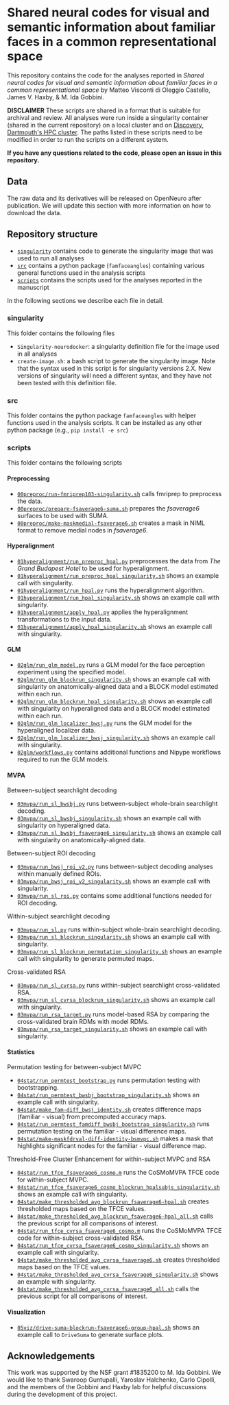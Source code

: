 # Shared neural codes for visual and semantic information about familiar faces in a common representational space

This repository contains the code for the analyses reported in *Shared neural codes for visual and semantic information about familiar faces in a common representational space* by Matteo Visconti di Oleggio Castello, James V. Haxby, & M. Ida Gobbini.

**DISCLAIMER** These scripts are shared in a format that is suitable for archival and review. All analyses were run inside a singularity container (shared in the current repository) on a local cluster and on [Discovery, Dartmouth's HPC cluster](https://rc.dartmouth.edu/index.php/discovery-overview/). The paths listed in these scripts need to be modified in order to run the scripts on a different system.

**If you have any questions related to the code, please open an issue in this repository.**

## Data

The raw data and its derivatives will be released on OpenNeuro after publication. We will update this section with more information on how to download the data.

## Repository structure

* [`singularity`](singularity) contains code to generate the singularity image that was used to run all analyses
* [`src`](src) contains a python package (`famfaceangles`) containing various general functions used in the analysis scripts
* [`scripts`](scripts)  contains the scripts used for the analyses reported in the manuscript

In the following sections we describe each file in detail.

### singularity

This folder contains the following files

* `Singularity-neurodocker`: a singularity definition file for the image used in all analyses
* `create-image.sh`: a bash script to generate the singularity image. Note that the syntax used in this script is for singularity versions 2.X. New versions of singularity will need a different syntax, and they have not been tested with this definition file.

### src

This folder contains the python package `famfaceangles` with helper functions used in the analysis scripts. It can be installed as any other python package (e.g., `pip install -e src`)

### scripts

This folder contains the following scripts

#### Preprocessing
* [`00preproc/run-fmriprep103-singularity.sh`](scripts/00preproc/run-fmriprep103-singularity.sh) calls fmriprep to preprocess the data.
* [`00preproc/prepare-fsaverage6-suma.sh`](scripts/00preproc/prepare-fsaverage6-suma.sh) prepares the *fsaverage6* surfaces to be used with SUMA.
* [`00preproc/make-maskmedial-fsaverage6.sh`](scripts/00preproc/make-maskmedial-fsaverage6.sh) creates a mask in NIML format to remove medial nodes in *fsaverage6*.

#### Hyperalignment

* [`01hyperalignment/run_preproc_hpal.py`](scripts/01hyperalignment/run_preproc_hpal.py) preprocesses the data from *The Grand Budapest Hotel* to be used for hyperalignment.
* [`01hyperalignment/run_preproc_hpal_singularity.sh`](scripts/01hyperalignment/run_preproc_hpal_singularity.sh) shows an example call with singularity.
* [`01hyperalignment/run_hpal.py`](scripts/01hyperalignment/run_hpal.py) runs the hyperalignment algorithm.
* [`01hyperalignment/run_hpal_singularity.sh`](scripts/01hyperalignment/run_hpal_singularity.sh) shows an example call with singularity.
* [`01hyperalignment/apply_hpal.py`](scripts/01hyperalignment/apply_hpal.py) applies the hyperalignment transformations to the input data.
* [`01hyperalignment/apply_hpal_singularity.sh`](scripts/01hyperalignment/apply_hpal_singularity.sh) shows an example call with singularity.

#### GLM

* [`02glm/run_glm_model.py`](scripts/02glm/run_glm_model.py) runs a GLM model for the face perception experiment using the specified model.
* [`02glm/run_glm_blockrun_singularity.sh`](scripts/02glm/run_glm_blockrun_singularity.sh) shows an example call with singularity on anatomically-aligned data and a BLOCK model estimated within each run.
* [`02glm/run_glm_blockrun_hpal_singularity.sh`](scripts/02glm/run_glm_blockrun_hpal_singularity.sh) shows an example call with singularity on hyperaligned data and a BLOCK model estimated within each run.
* [`02glm/run_glm_localizer_bwsj.py`](scripts/02glm/run_glm_localizer_bwsj.py) runs the GLM model for the hyperaligned localizer data.
* [`02glm/run_glm_localizer_bwsj_singularity.sh`](scripts/02glm/run_glm_localizer_bwsj_singularity.sh) shows an example call with singularity.
* [`02glm/workflows.py`](scripts/02glm/workflows.py) contains additional functions and Nipype workflows required to run the GLM models.

#### MVPA

Between-subject searchlight decoding

* [`03mvpa/run_sl_bwsbj.py`](scripts/03mvpa/run_sl_bwsbj.py) runs between-subject whole-brain searchlight decoding.
* [`03mvpa/run_sl_bwsbj_singularity.sh`](scripts/03mvpa/run_sl_bwsbj_singularity.sh) shows an example call with singularity on hyperaligned data.
* [`03mvpa/run_sl_bwsbj_fsaverage6_singularity.sh`](scripts/03mvpa/run_sl_bwsbj_fsaverage6_singularity.sh) shows an example call with singularity on anatomically-aligned data.

Between-subject ROI decoding

* [`03mvpa/run_bwsj_roi_v2.py`](scripts/03mvpa/run_bwsj_roi_v2.py) runs between-subject decoding analyses within manually defined ROIs.
* [`03mvpa/run_bwsj_roi_v2_singularity.sh`](scripts/03mvpa/run_bwsj_roi_v2_singularity.sh) shows an example call with singularity.
* [`03mvpa/run_sl_roi.py`](scripts/03mvpa/run_sl_roi.py) contains some additional functions needed for ROI decoding.

Within-subject searchlight decoding

* [`03mvpa/run_sl.py`](scripts/03mvpa/run_sl.py) runs within-subject whole-brain searchlight decoding.
* [`03mvpa/run_sl_blockrun_singularity.sh`](scripts/03mvpa/run_sl_blockrun_singularity.sh) shows an example call with singularity.
* [`03mvpa/run_sl_blockrun_permutation_singularity.sh`](scripts/03mvpa/run_sl_blockrun_permutation_singularity.sh) shows an example call with singularity to generate permuted maps.

Cross-validated RSA

* [`03mvpa/run_sl_cvrsa.py`](scripts/03mvpa/run_sl_cvrsa.py) runs within-subject searchlight cross-validated RSA.
* [`03mvpa/run_sl_cvrsa_blockrun_singularity.sh`](scripts/03mvpa/run_sl_cvrsa_blockrun_singularity.sh) shows an example call with singularity.
* [`03mvpa/run_rsa_target.py`](scripts/03mvpa/run_rsa_target.py) runs model-based RSA by comparing the cross-validated brain RDMs with model RDMs.
* [`03mvpa/run_rsa_target_singularity.sh`](scripts/03mvpa/run_rsa_target_singularity.sh) shows an example call with singularity.

#### Statistics

Permutation testing for between-subject MVPC

* [`04stat/run_permtest_bootstrap.py`](scripts/04stat/run_permtest_bootstrap.py) runs permutation testing with bootstrapping.
* [`04stat/run_permtest_bwsbj_bootstrap_singularity.sh`](scripts/04stat/run_permtest_bwsbj_bootstrap_singularity.sh) shows an example call with singularity.
* [`04stat/make_fam-diff_bwsj_identity.sh`](scripts/04stat/make_fam-diff_bwsj_identity.sh) creates difference maps (familiar - visual) from precomputed accuracy maps.
* [`04stat/run_permtest_famdiff_bwsbj_bootstrap_singularity.sh`](scripts/04stat/run_permtest_famdiff_bwsbj_bootstrap_singularity.sh) runs permutation testing on the familiar - visual difference maps.
* [`04stat/make-maskfdrval-diff-identity-bsmvpc.sh`](scripts/04stat/make-maskfdrval-diff-identity-bsmvpc.sh) makes a mask that highlights significant nodes for the familiar - visual difference map.

Threshold-Free Cluster Enhancement for within-subject MVPC and RSA

* [`04stat/run_tfce_fsaverage6_cosmo.m`](scripts/04stat/run_tfce_fsaverage6_cosmo.m) runs the CoSMoMVPA TFCE code for within-subject MVPC.
* [`04stat/run_tfce_fsaverage6_cosmo_blockrun_hpalsubjs_singularity.sh`](scripts/04stat/run_tfce_fsaverage6_cosmo_blockrun_hpalsubjs_singularity.sh) shows an example call with singularity.
* [`04stat/make_thresholded_avg_blockrun_fsaverage6-hpal.sh`](scripts/04stat/make_thresholded_avg_blockrun_fsaverage6-hpal.sh) creates thresholded maps based on the TFCE values.
* [`04stat/make_thresholded_avg_blockrun_fsaverage6-hpal_all.sh`](scripts/04stat/make_thresholded_avg_blockrun_fsaverage6-hpal_all.sh) calls the previous script for all comparisons of interest.
* [`04stat/run_tfce_cvrsa_fsaverage6_cosmo.m`](scripts/04stat/run_tfce_cvrsa_fsaverage6_cosmo.m) runs the CoSMoMVPA TFCE code for within-subject cross-validated RSA.
* [`04stat/run_tfce_cvrsa_fsaverage6_cosmo_singularity.sh`](scripts/04stat/run_tfce_cvrsa_fsaverage6_cosmo_singularity.sh) shows an example call with singularity.
* [`04stat/make_thresholded_avg_cvrsa_fsaverage6.sh`](scripts/04stat/make_thresholded_avg_cvrsa_fsaverage6.sh) creates thresholded maps based on the TFCE values.
* [`04stat/make_thresholded_avg_cvrsa_fsaverage6_singularity.sh`](scripts/04stat/make_thresholded_avg_cvrsa_fsaverage6_singularity.sh) shows an example with singularity.
* [`04stat/make_thresholded_avg_cvrsa_fsaverage6_all.sh`](scripts/04stat/make_thresholded_avg_cvrsa_fsaverage6_all.sh) calls the previous script for all comparisons of interest.

#### Visualization

* [`05viz/drive-suma-blockrun-fsaverage6-group-hpal.sh`](scripts/05viz/drive-suma-blockrun-fsaverage6-group-hpal.sh) shows an example call to `DriveSuma` to generate surface plots.

## Acknowledgements

This work was supported by the NSF grant #1835200 to M. Ida Gobbini. We would like to thank Swaroop Guntupalli, Yaroslav Halchenko, Carlo Cipolli, and the members of the Gobbini and Haxby lab for helpful discussions during the development of this project.
